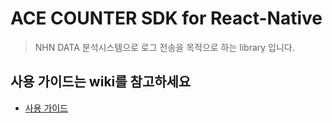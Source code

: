 # ACE COUNTER SDK for React-Native

> NHN DATA 분석시스템으로 로그 전송을 목적으로 하는 library 입니다.

## 사용 가이드는 wiki를 참고하세요

- [사용 가이드](https://github.com/nhn/acecounter.sdk.react-native/wiki)
